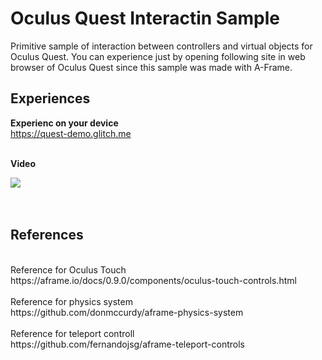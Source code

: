 # Oculus Quest Interactin Sample
Primitive sample of interaction between controllers and virtual objects for Oculus Quest. You can experience just by opening following site in web browser of Oculus Quest since this sample was made with A-Frame.
## Experiences
<b>Experienc on your device</b><br>
https://quest-demo.glitch.me

<br>
<b>Video</b><br>

[![](https://img.youtube.com/vi/J-AQpvOawJ0/0.jpg)](https://www.youtube.com/watch?v=J-AQpvOawJ0)
<br><br><br>

## References
<br>
Reference for Oculus Touch<br>
https://aframe.io/docs/0.9.0/components/oculus-touch-controls.html
<br><br>
Reference for physics system<br>
https://github.com/donmccurdy/aframe-physics-system
<br><br>
Reference for teleport controll<br>
https://github.com/fernandojsg/aframe-teleport-controls

